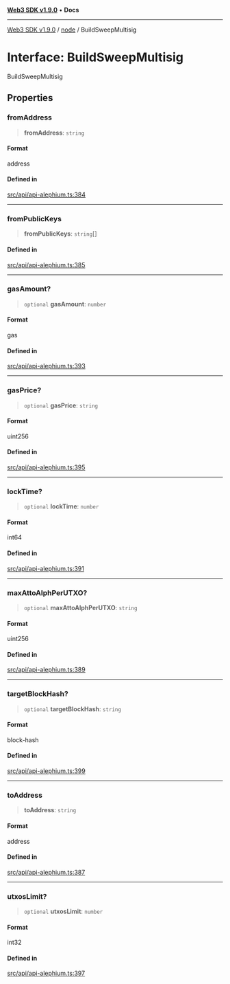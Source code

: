 [**Web3 SDK v1.9.0**](../../../README.md) • **Docs**

***

[Web3 SDK v1.9.0](../../../globals.md) / [node](../README.md) / BuildSweepMultisig

# Interface: BuildSweepMultisig

BuildSweepMultisig

## Properties

### fromAddress

> **fromAddress**: `string`

#### Format

address

#### Defined in

[src/api/api-alephium.ts:384](https://github.com/Mystic-Nayy/alephium-web3/blob/ee41f5e0e7d7fb0b155fe62f05b2ac03772895ca/packages/web3/src/api/api-alephium.ts#L384)

***

### fromPublicKeys

> **fromPublicKeys**: `string`[]

#### Defined in

[src/api/api-alephium.ts:385](https://github.com/Mystic-Nayy/alephium-web3/blob/ee41f5e0e7d7fb0b155fe62f05b2ac03772895ca/packages/web3/src/api/api-alephium.ts#L385)

***

### gasAmount?

> `optional` **gasAmount**: `number`

#### Format

gas

#### Defined in

[src/api/api-alephium.ts:393](https://github.com/Mystic-Nayy/alephium-web3/blob/ee41f5e0e7d7fb0b155fe62f05b2ac03772895ca/packages/web3/src/api/api-alephium.ts#L393)

***

### gasPrice?

> `optional` **gasPrice**: `string`

#### Format

uint256

#### Defined in

[src/api/api-alephium.ts:395](https://github.com/Mystic-Nayy/alephium-web3/blob/ee41f5e0e7d7fb0b155fe62f05b2ac03772895ca/packages/web3/src/api/api-alephium.ts#L395)

***

### lockTime?

> `optional` **lockTime**: `number`

#### Format

int64

#### Defined in

[src/api/api-alephium.ts:391](https://github.com/Mystic-Nayy/alephium-web3/blob/ee41f5e0e7d7fb0b155fe62f05b2ac03772895ca/packages/web3/src/api/api-alephium.ts#L391)

***

### maxAttoAlphPerUTXO?

> `optional` **maxAttoAlphPerUTXO**: `string`

#### Format

uint256

#### Defined in

[src/api/api-alephium.ts:389](https://github.com/Mystic-Nayy/alephium-web3/blob/ee41f5e0e7d7fb0b155fe62f05b2ac03772895ca/packages/web3/src/api/api-alephium.ts#L389)

***

### targetBlockHash?

> `optional` **targetBlockHash**: `string`

#### Format

block-hash

#### Defined in

[src/api/api-alephium.ts:399](https://github.com/Mystic-Nayy/alephium-web3/blob/ee41f5e0e7d7fb0b155fe62f05b2ac03772895ca/packages/web3/src/api/api-alephium.ts#L399)

***

### toAddress

> **toAddress**: `string`

#### Format

address

#### Defined in

[src/api/api-alephium.ts:387](https://github.com/Mystic-Nayy/alephium-web3/blob/ee41f5e0e7d7fb0b155fe62f05b2ac03772895ca/packages/web3/src/api/api-alephium.ts#L387)

***

### utxosLimit?

> `optional` **utxosLimit**: `number`

#### Format

int32

#### Defined in

[src/api/api-alephium.ts:397](https://github.com/Mystic-Nayy/alephium-web3/blob/ee41f5e0e7d7fb0b155fe62f05b2ac03772895ca/packages/web3/src/api/api-alephium.ts#L397)
